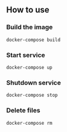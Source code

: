## How to use

### Build the image
```docker-compose build```

### Start service
```docker-compose up```

### Shutdown service
```docker-compose stop```

### Delete files
```docker-compose rm```
